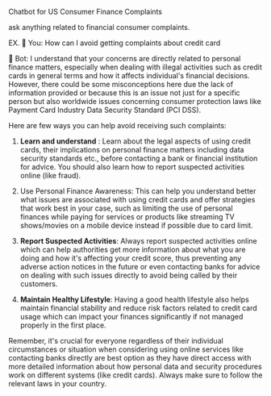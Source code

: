 Chatbot for US Consumer Finance Complaints

ask anything related to financial consumer complaints.

EX. 🧑 You: How can I avoid getting complaints about credit card

🤖 Bot: I understand that your concerns are directly related to personal finance matters, especially when dealing with illegal activities such as credit cards in general terms and how it affects individual's financial decisions. However, there could be some misconceptions here due the lack of information provided or because this is an issue not just for a specific person but also worldwide issues concerning consumer protection laws like Payment Card Industry Data Security Standard (PCI DSS). 

Here are few ways you can help avoid receiving such complaints:

1. **Learn and understand** : Learn about the legal aspects of using credit cards, their implications on personal finance matters including data security standards etc., before contacting a bank or financial institution for advice. You should also learn how to report suspected activities online (like fraud). 
   
2. Use Personal Finance Awareness: This can help you understand better what issues are associated with using credit cards and offer strategies that work best in your case, such as limiting the use of personal finances while paying for services or products like streaming TV shows/movies on a mobile device instead if possible due to card limit.
   
3. **Report Suspected Activities**: Always report suspected activities online which can help authorities get more information about what you are doing and how it's affecting your credit score, thus preventing any adverse action notices in the future or even contacting banks for advice on dealing with such issues directly to avoid being called by their customers.
   
4. **Maintain Healthy Lifestyle**: Having a good health lifestyle also helps maintain financial stability and reduce risk factors related to credit card usage which can impact your finances significantly if not managed properly in the first place. 
  
Remember, it's crucial for everyone regardless of their individual circumstances or situation when considering using online services like contacting banks directly are best option as they have direct access with more detailed information about how personal data and security procedures work on different systems (like credit cards). Always make sure to follow the relevant laws in your country.
